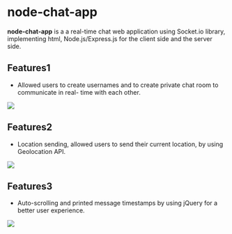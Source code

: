 # node-chat-app

**node-chat-app** is a  a real-time chat web application using Socket.io library, implementing html, Node.js/Express.js for the client side and the server side.

## Features1

* Allowed users to create usernames and to create private chat room to communicate in real- time with each other.

![](image/Feature1.gif)

## Features2

* Location sending, allowed users to send their current location, by using Geolocation API.

![](image/Feature2.gif)

## Features3

* Auto-scrolling and printed message timestamps by using jQuery for a better user experience.

![](image/Feature3.gif)
